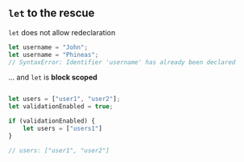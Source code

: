 ## `let` to the rescue

`let` does not allow redeclaration

``` js
let username = "John";
let username = "Phineas";
// SyntaxError: Identifier 'username' has already been declared
```
... and `let` is **block scoped**
``` js

let users = ["user1", "user2"];
let validationEnabled = true;

if (validationEnabled) {
    let users = ["users1"]
}

// users: ["user1", "user2"]
```
